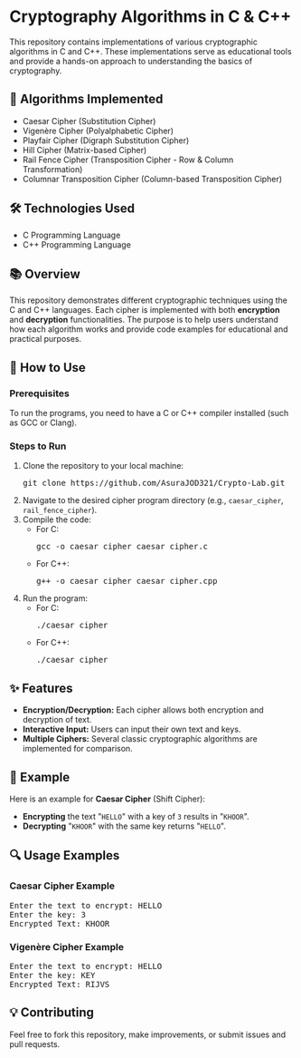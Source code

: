 
<h1>Cryptography Algorithms in C & C++</h1>
<p>This repository contains implementations of various cryptographic algorithms in C and C++. These implementations serve as educational tools and provide a hands-on approach to understanding the basics of cryptography.</p>

<h2>🚀 <strong>Algorithms Implemented</strong></h2>
<ul>
    <li>Caesar Cipher (Substitution Cipher)</li>
    <li>Vigenère Cipher (Polyalphabetic Cipher)</li>
    <li>Playfair Cipher (Digraph Substitution Cipher)</li>
    <li>Hill Cipher (Matrix-based Cipher)</li>
    <li>Rail Fence Cipher (Transposition Cipher - Row & Column Transformation)</li>
    <li>Columnar Transposition Cipher (Column-based Transposition Cipher)</li>
</ul>

<h2>🛠️ <strong>Technologies Used</strong></h2>
<ul>
    <li>C Programming Language</li>
    <li>C++ Programming Language</li>
</ul>

<h2>📚 <strong>Overview</strong></h2>
<p>This repository demonstrates different cryptographic techniques using the C and C++ languages. Each cipher is implemented with both <strong>encryption</strong> and <strong>decryption</strong> functionalities. The purpose is to help users understand how each algorithm works and provide code examples for educational and practical purposes.</p>

<h2>🔑 <strong>How to Use</strong></h2>

<h3>Prerequisites</h3>
<p>To run the programs, you need to have a C or C++ compiler installed (such as GCC or Clang).</p>

<h3>Steps to Run</h3>
<ol>
<li>Clone the repository to your local machine:</li>
<pre>git clone https://github.com/AsuraJOD321/Crypto-Lab.git</pre>

 <li>Navigate to the desired cipher program directory (e.g., <code>caesar_cipher</code>, <code>rail_fence_cipher</code>).</li>
 <li>Compile the code:
        <ul>
            <li>For C: <pre>gcc -o caesar_cipher caesar_cipher.c</pre></li>
            <li>For C++: <pre>g++ -o caesar_cipher caesar_cipher.cpp</pre></li>
        </ul>
    </li>

 <li>Run the program:
        <ul>
            <li>For C: <pre>./caesar_cipher</pre></li>
            <li>For C++: <pre>./caesar_cipher</pre></li>
        </ul>
    </li>
</ol>

<h2>✨ <strong>Features</strong></h2>
<ul>
    <li><strong>Encryption/Decryption:</strong> Each cipher allows both encryption and decryption of text.</li>
    <li><strong>Interactive Input:</strong> Users can input their own text and keys.</li>
    <li><strong>Multiple Ciphers:</strong> Several classic cryptographic algorithms are implemented for comparison.</li>
</ul>

<h2>📝 <strong>Example</strong></h2>
<p>Here is an example for <strong>Caesar Cipher</strong> (Shift Cipher):</p>
<ul>
    <li><strong>Encrypting</strong> the text "<code>HELLO</code>" with a key of <code>3</code> results in "<code>KHOOR</code>".</li>
    <li><strong>Decrypting</strong> "<code>KHOOR</code>" with the same key returns "<code>HELLO</code>".</li>
</ul>

<h2>🔍 <strong>Usage Examples</strong></h2>
<h3>Caesar Cipher Example</h3>
<pre>
Enter the text to encrypt: HELLO
Enter the key: 3
Encrypted Text: KHOOR
</pre>

<h3>Vigenère Cipher Example</h3>
<pre>
Enter the text to encrypt: HELLO
Enter the key: KEY
Encrypted Text: RIJVS
</pre>

<h2>💡 <strong>Contributing</strong></h2>
<p>Feel free to fork this repository, make improvements, or submit issues and pull requests.</p>


